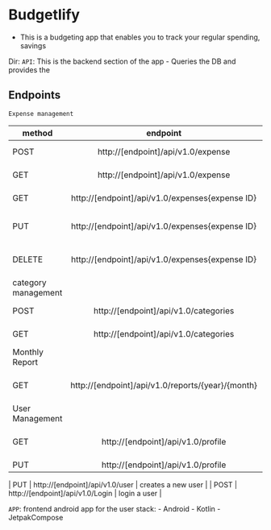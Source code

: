 # Budgetlify
- This is a budgeting app that enables you to track your regular spending, savings

Dir:
`API`: This is the backend section of the app
    - Queries  the DB and provides the
## Endpoints
    Expense management
| method | endpoint | purpose |
|--------| :-------:|--------:|
| POST | http://[endpoint]/api/v1.0/expense | create a new expense |
| GET | http://[endpoint]/api/v1.0/expense | get a list of all expenses |
| GET | http://[endpoint]/api/v1.0/expenses{expense ID} | get a specific expense |
| PUT | http://[endpoint]/api/v1.0/expenses{expense ID} |  update an existing expense|
| DELETE | http://[endpoint]/api/v1.0/expenses{expense ID} | delete a specific expense | 
|   category management |
| POST | http://[endpoint]/api/v1.0/categories | create categories |
| GET | http://[endpoint]/api/v1.0/categories | get a list of all categories
|      Monthly Report |
| GET | http://[endpoint]/api/v1.0/reports/{year}/{month} | Get reports for a specific month |
| User Management |
| GET | http://[endpoint]/api/v1.0/profile | Get info of an authenticated user |
| PUT | http://[endpoint]/api/v1.0/profile | update a user |

| PUT | http://[endpoint]/api/v1.0/user | creates a new user |
| POST | http://[endpoint]/api/v1.0/Login | login a user |

   
`APP`: frontend android app for the user 
        stack:
                - Android
                - Kotlin
                - JetpakCompose

